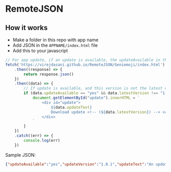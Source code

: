 # RemoteJSON

## How it works
- Make a folder in this repo with app name
- Add JSON in the `APPNAME/index.html` file
- Add this to your javascript
```javascript
// For app update, if an update is available, the updateAvailable in the RemoteJSON repo will be updated to yes. That will result in the code below being executed
fetch('https://virejdasani.github.io/RemoteJSON/Geniemoji/index.html')
    .then((response) => {
        return response.json()
    })
    .then((data) => {
        // If update is available, and this version is not the latest one, the update div will no longer be empty. It will have the following HTML
        if (data.updateAvailable == "yes" && data.latestVersion !== "1.0.1") {
            document.getElementById("update").innerHTML = `
                <div id="update">
                    ${data.updateText}
                    Download update <!-- (${data.latestVersion}) --> <a href="${data.updateURL}" target="_blank">here</a>
                </div>
            `
        }
    })
    .catch((err) => {
        console.log(err)
    })
```

Sample JSON:
```json
{"updateAvailable":"yes","updateVersion":"1.0.1","updateText":"An update is available","updateURL":"https://github.com/virejdasani/Geniemoji/releases/tag/v1.0.0"}
```
